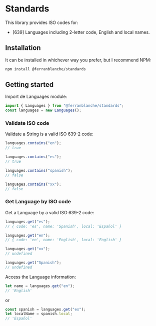 # Standards

This library provides ISO codes for:

- [639] Languages including 2-letter code, English and local names.

## Installation

It can be installed in whichever way you prefer, but I recommend NPM:

```sh
npm install @ferranblanche/standards
```

## Getting started

Import de Languages module:

```typescript
import { Languages } from "@ferranblanche/standards";
const languages = new Languages();
```

### Validate ISO code

Validate a String is a valid ISO 639-2 code:

```typescript
languages.contains("en");
// true

languages.contains("es");
// true

languages.contains("spanish");
// false

languages.contains("xx");
// false
```

### Get Language by ISO code

Get a Language by a valid ISO 639-2 code:

```typescript
languages.get("es");
// { code: 'es', name: 'Spanish', local: 'Español' }

languages.get("en");
// { code: 'en', name: 'English', local: 'English' }

languages.get("xx");
// undefined

languages.get("Spanish");
// undefined
```

Access the Language information:

```typescript
let name = languages.get("en");
// 'English'
```

or

```typescript
const spanish = languages.get("es");
let localName = spanish.local;
// 'Español'
```
